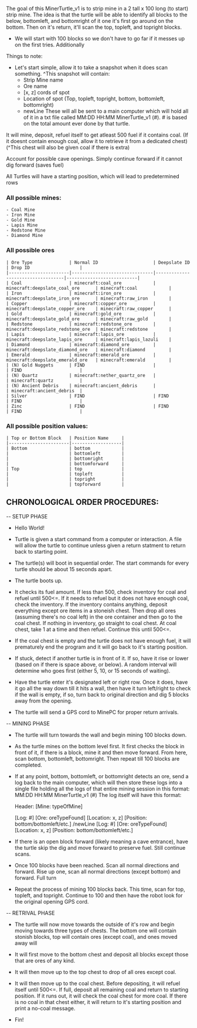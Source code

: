 The goal of this MinerTurtle_v1 is to strip mine in a 2 tall x 100 long 
(to start) strip mine.
The idea is that the turtle will be able to identify all blocks to the
below, bottomleft, and bottomright of it one it's first go around on the bottom. 
Then on it's return, it'll scan the top, topleft, and topright blocks.

* We will start with 100 blocks so we don't have to go far if it messes up on
the first tries. Additionally


Things to note:
* Let's start simple, allow it to take a snapshot when it does scan something.
^This snapshot will contain:
    - Strip Mine name
    - Ore name
    - [x, z] cords of spot
    - Location of spot (Top, topleft, topright, bottom, bottomleft, bottomright)
    - newLine
These will all be sent to a main computer which will hold all of it in a txt
file called MM:DD HH:MM MinerTurtle_v1 (#). # is based on the total amount ever
done by that turtle.

It will mine, deposit, refuel itself to get atleast 500 fuel if it contains coal.
(If it doesnt contain enough coal, allow it to retrieve it from a dedicated chest)
(^This chest will also be given coal if there is extra)

Account for possible cave openings. Simply continue forward if it cannot dig
forward (saves fuel)

All Turtles will have a starting position, which will lead to predetermined rows

### All possible mines:
    - Coal Mine
    - Iron Mine
    - Gold Mine
    - Lapis Mine
    - Redstone Mine
    - Diamond Mine

### All possible ores
    | Ore Type              | Normal ID                     | Deepslate ID                      | Drop ID                   |
    |-----------------------|-------------------------------|-----------------------------------|---------------------------|
    | Coal                  | minecraft:coal_ore            | minecraft:deepslate_coal_ore      | minecraft:coal            |
    | Iron                  | minecraft:iron_ore            | minecraft:deepslate_iron_ore      | minecraft:raw_iron        |
    | Copper                | minecraft:copper_ore          | minecraft:deepslate_copper_ore    | minecraft:raw_copper      |
    | Gold                  | minecraft:gold_ore            | minecraft:deepslate_gold_ore      | minecraft:raw_gold        |
    | Redstone              | minecraft:redstone_ore        | minecraft:deepslate_redstone_ore  | minecraft:redstone        |
    | Lapis                 | minecraft:lapis_ore           | minecraft:deepslate_lapis_ore     | minecraft:lapis_lazuli    |
    | Diamond               | minecraft:diamond_ore         | minecraft:deepslate_diamond_ore   | minecraft:diamond         |
    | Emerald               | minecraft:emerald_ore         | minecraft:deepslate_emerald_ore   | minecraft:emerald         |
    | (N) Gold Nuggets      | FIND                          |                                   | FIND                      |
    | (N) Quartz            | minecraft:nether_quartz_ore   |                                   | minecraft:quartz          |
    | (N) Ancient Debris    | minecraft:ancient_debris      |                                   | minecraft:ancient_debris  |
    | Silver                | FIND                          | FIND                              | FIND                      |
    | Zinc                  | FIND                          | FIND                              | FIND                      |


### All possible position values:
    | Top or Bottom Block   | Position Name     |
    |-----------------------|-------------------|
    | Bottom                | bottom            |
    |                       | bottomleft        |
    |                       | bottomright       |
    |                       | bottomforward     |
    | Top                   | top               |
    |                       | topleft           |
    |                       | topright          |
    |                       | topforward        |
    

## CHRONOLOGICAL ORDER PROCEDURES:
-- SETUP PHASE
-   Hello World!

-   Turtle is given a start command from a computer or interaction. A file will
    allow the turtle to continue unless given a return statment to return back
    to starting point.

-   The turtle(s) will boot in sequential order. The start commands for every
    turtle should be about 15 seconds apart.

-   The turtle boots up.

-   It checks its fuel amount.
    If less than 500, check inventory for coal and refuel until 500<=. If it
    needs to refuel but it does not have enough coal, check the inventory.
    If the inventory contains anything, deposit everything except ore items in
    a stoneish chest. Then drop all ores (assuming there's no coal left) in the
    ore container and then go to the coal chest.
    If nothing in inventory, go straight to coal chest. At coal chest, take 1
    at a time and then refuel. Continue this until 500<=.
    
-   If the coal chest is empty and the turtle does not have enough fuel, it will
    prematurely end the program and it will go back to it's starting position.
    
-   If stuck, detect if another turtle is in front of it. If so, have it rise or 
    lower (based on if there is space above, or below). A random interval will
    determine who goes first (either 5, 10, or 15 seconds of waiting).

-   Have the turtle enter it's designated left or right row. Once it does, have it
    go all the way down till it hits a wall, then have it turn left/right to
    check if the wall is empty, if so, turn back to original direction and dig
    5 blocks away from the opening.

-   The turtle will send a GPS cord to MinePC for proper return arrivals.

-- MINING PHASE
-   The turtle will turn towards the wall and begin mining 100 blocks down.

-   As the turtle mines on the bottom level first. It first checks the block in
    front of it, if there is a block, mine it and then move forward.
    From here, scan bottom, bottomleft, bottomright. Then repeat till 100 blocks
    are completed.

-   If at any point, bottom, bottomleft, or bottomright detects an ore, send a 
    log back to the main computer, which will then store these logs into a single
    file holding all the logs of that entire mining session in this format:
    MM:DD HH:MM MinerTurtle_v1 (#)
    The log itself will have this format:

    Header: [Mine: typeOfMine]

    [Log: #]
    [Ore: oreTypeFound]
    [Location: x, z]
    [Position: bottom/bottomleft/etc.]
    /newLine
    [Log: #]
    [Ore: oreTypeFound]
    [Location: x, z]
    [Position: bottom/bottomleft/etc.]

*   If there is an open block forward (likely meaning a cave entrance), have the
    turtle skip the dig and move forward to preserve fuel. Still continue scans.

-   Once 100 blocks have been reached. Scan all normal directions and forward.
    Rise up one, scan all normal directions (except bottom) and forward. Full turn

-   Repeat the process of mining 100 blocks back. This time, scan for top,
    topleft, and topright. Continue to 100 and then have the robot look for the
    original opening GPS cord.

-- RETRIVAL PHASE
-   The turtle will now move towards the outside of it's row and begin moving
    towards three types of chests. The bottom one will contain stonish blocks, 
    top will contain ores (except coal), and ones moved away will

-   It will first move to the bottom chest and deposit all blocks except those
    that are ores of any kind.

-   It will then move up to the top chest to drop of all ores except coal.

-   It will then move up to the coal chest. Before depositing, it will refuel
    itself until 500<=. If full, deposit all remaining coal and return to starting
    position. If it runs out, it will check the coal chest for more coal. If 
    there is no coal in that chest either, it will return to it's starting 
    position and print a no-coal message. 

-   Fin!